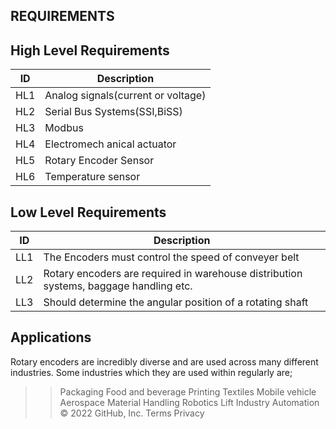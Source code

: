 ## REQUIREMENTS

## High Level Requirements

|ID| Description
|--|--|
| HL1 | Analog signals(current or voltage)
| HL2 | Serial Bus Systems(SSI,BiSS)
| HL3 | Modbus
| HL4 | Electromech anical actuator
| HL5 | Rotary Encoder Sensor 
| HL6 | Temperature sensor 


## Low Level Requirements
 
|ID| Description
|--|--|
| LL1 | The Encoders must control the speed of conveyer belt
| LL2 | Rotary encoders are required in warehouse distribution systems, baggage handling etc.
| LL3 | Should determine the angular position of a rotating shaft



## Applications

Rotary encoders are incredibly diverse and are used across many different industries. Some industries which they are used within regularly are;

>> Packaging
>> Food and beverage
>> Printing
>> Textiles
>> Mobile vehicle
>> Aerospace
>> Material Handling
>> Robotics
>> Lift Industry
>> Automation
© 2022 GitHub, Inc.
Terms
Privacy
